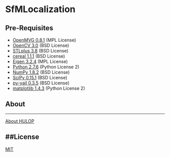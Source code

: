 # SfMLocalization

Pre-Requisites
----
- [OpenMVG 0.8.1](https://github.com/openMVG/openMVG/)  (MPL License)
- [OpenCV 3.0](http://opencv.org/)  (BSD License)
- [STLplus 3.8](http://stlplus.sourceforge.net/)  (BSD License)
- [cereal 1.1.1](http://uscilab.github.io/cereal/)  (BSD License)
- [Eigen 3.2.4](http://eigen.tuxfamily.org/) (MPL License)
- [Python 2.7.6](https://www.python.org/) (Python License 2)
- [NumPy 1.8.2](http://www.numpy.org/)  (BSD License)
- [SciPy 0.15.1](http://www.scipy.org/) (BSD License)
- [py-yajl 0.3.5](https://pypi.python.org/pypi/yajl)  (BSD License)
- [matplotlib 1.4.3](http://matplotlib.org/)  (Python License 2)


## About
----
[About HULOP](https://github.com/hulop/00Readme)


##License
----
[MIT](http://opensource.org/licenses/MIT)
